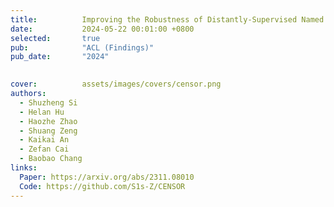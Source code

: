 ```yaml
---
title:          Improving the Robustness of Distantly-Supervised Named Entity Recognition via Uncertainty-Aware Teacher Learning and Student-Student Collaborative Learning
date:           2024-05-22 00:01:00 +0800
selected:       true
pub:            "ACL (Findings)"
pub_date:       "2024"

  
cover:          assets/images/covers/censor.png
authors:
  - Shuzheng Si
  - Helan Hu 
  - Haozhe Zhao
  - Shuang Zeng
  - Kaikai An
  - Zefan Cai
  - Baobao Chang
links:
  Paper: https://arxiv.org/abs/2311.08010
  Code: https://github.com/S1s-Z/CENSOR
---
```

